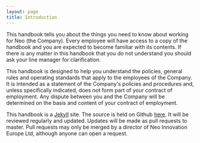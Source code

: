 ```yaml
---
layout: page
title: Introduction
---
```

This handbook tells you about the things you need to know about working for Neo (the Company). Every employee will have access to a copy of the handbook and you are expected to become familiar with its contents. If there is any matter in this handbook that you do not understand you should ask your line manager for clarification.

This handbook is designed to help you understand the policies, general rules and operating standards that apply to the employees of the Company. It is intended as a statement of the Company's policies and procedures and, unless specifically indicated, does not form part of your contract of employment. Any dispute between you and the Company will be determined on the basis and content of your contract of employment.

This handbook is a [Jekyll](http://jekyllrb.com) site. The source is held on Github [here](https://github.com/neo/ukstaffhandook). It will be reviewed regularly and updated. Updates will be made as pull requests to master. Pull requests may only be merged by a director of Neo Innovation Europe Ltd, although anyone can open a request.
